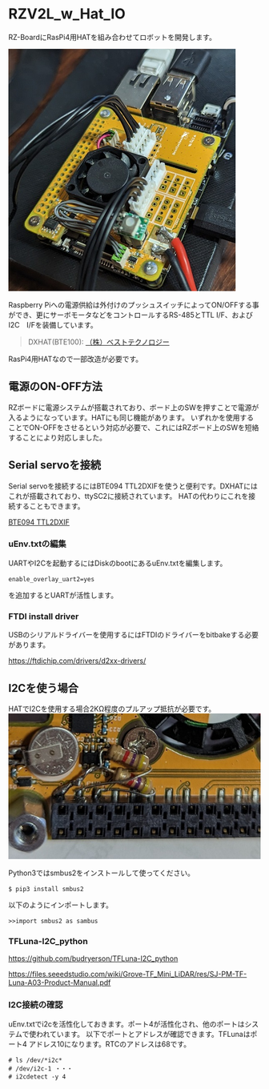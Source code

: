 # RZV2L_w_Hat_IO

RZ-BoardにRasPi4用HATを組み合わせてロボットを開発します。

![RZV2L_w_Hat_IO](/pics/rz_hat.jpg)



Raspberry Piへの電源供給は外付けのプッシュスイッチによってON/OFFする事ができ、更にサーボモータなどをコントロールするRS-485とTTL I/F、およびI2C　I/Fを装備しています。

>DXHAT(BTE100): [（株）ベストテクノロジー](https://www.besttechnology.co.jp/modules/knowledge/?BTE100%20DXHAT)

RasPi4用HATなので一部改造が必要です。

## 電源のON-OFF方法

RZボードに電源システムが搭載されており、ボード上のSWを押すことで電源が入るようになっています。HATにも同じ機能があります。
いずれかを使用することでON-OFFをさせるという対応が必要で、これにはRZボード上のSWを短絡することにより対応しました。

## Serial servoを接続

Serial servoを接続するにはBTE094 TTL2DXIFを使うと便利です。DXHATにはこれが搭載されており、ttySC2に接続されています。
HATの代わりにこれを接続することもできます。

[BTE094 TTL2DXIF](https://www.besttechnology.co.jp/modules/knowledge/?BTE094%20TTL2DXIF)

### uEnv.txtの編集
UARTやI2Cを起動するにはDiskのbootにあるuEnv.txtを編集します。

```
enable_overlay_uart2=yes
```
を追加するとUARTが活性します。 

### FTDI install driver

USBのシリアルドライバーを使用するにはFTDIのドライバーをbitbakeする必要があります。

https://ftdichip.com/drivers/d2xx-drivers/


## I2Cを使う場合

HATでI2Cを使用する場合2KΩ程度のプルアップ抵抗が必要です。
![プルアップ抵抗](/pics/pullup.jpg)

Python3ではsmbus2をインストールして使ってください。
```
$ pip3 install smbus2
```
以下のようにインポートします。
```
>>import smbus2 as sambus
```

### TFLuna-I2C_python

https://github.com/budryerson/TFLuna-I2C_python

https://files.seeedstudio.com/wiki/Grove-TF_Mini_LiDAR/res/SJ-PM-TF-Luna-A03-Product-Manual.pdf

### I2C接続の確認

uEnv.txtでi2cを活性化しておきます。ポート4が活性化され、他のポートはシステムで使われています。
以下でポートとアドレスが確認できます。TFLunaはポート4 アドレス10になります。RTCのアドレスは68です。
```
# ls /dev/*i2c*
# /dev/i2c-1 ・・・
# i2cdetect -y 4
```



